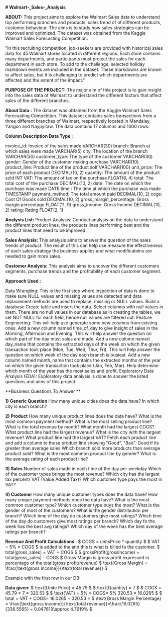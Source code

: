 **# Walmart-_Sales-_Analysis**

**ABOUT:**
    This project aims to explore the Walmart Sales data to understand top performing branches and products, sales trend of of different products, customer behaviour. The aims is to study how sales strategies can be improved and optimized. The dataset was obtained from the Kaggle Walmart Sales Forecasting Competition.

"In this recruiting competition, job-seekers are provided with historical sales data for 45 Walmart stores located in different regions. Each store contains many departments, and participants must project the sales for each department in each store. To add to the challenge, selected holiday markdown events are included in the dataset. These markdowns are known to affect sales, but it is challenging to predict which departments are affected and the extent of the impact." 

 **PURPOSE OF THE PROJECT:**
The major aim of thie project is to gain insight into the sales data of Walmart to understand the different factors that affect sales of the different branches.

**About Data :**
The dataset was obtained from the Kaggle Walmart Sales Forecasting Competition. This dataset contains sales transactions from a three different branches of Walmart, respectively located in Mandalay, Yangon and Naypyitaw. The data contains 17 columns and 1000 rows:

**Column	Description	Data Type :**

invoice_id:     Invoice of the sales made	VARCHAR(30)
branch:     	  Branch at which sales were made	VARCHAR(5)
city:       	  The location of the branch	VARCHAR(30)
customer_type:	The type of the customer	VARCHAR(30)
gender:       	Gender of the customer making purchase	VARCHAR(10)
product_line:  	Product line of the product solf	VARCHAR(100)
unit_price:   	The price of each product	DECIMAL(10, 2)
quantity:     	The amount of the product sold	INT
VAT:          	The amount of tax on the purchase	FLOAT(6, 4)
total:        	The total cost of the purchase	DECIMAL(10, 2)
date:         	The date on which the purchase was made	DATE
time :        	The time at which the purchase was made	TIMESTAMP
payment_method: The total amount paid	DECIMAL(10, 2)
cogs:         	Cost Of Goods sold	DECIMAL(10, 2)
gross_margin_percentage:	Gross margin percentage	FLOAT(11, 9)
gross_income: 	Gross Income	DECIMAL(10, 2)
rating:        Rating	FLOAT(2, 1)

**Analysis List:**
Product Analysis:
Conduct analysis on the data to understand the different product lines, the products lines performing best and the product lines that need to be improved.

**Sales Analysis:**
This analysis aims to answer the question of the sales trends of product. The result of this can help use measure the effectiveness of each sales strategy the business applies and what modificatoins are needed to gain more sales.

**Customer Analysis:**
This analysis aims to uncover the different customers segments, purchase trends and the profitability of each customer segment.


**Approach Used :**

Data Wrangling: This is the first step where inspection of data is done to make sure NULL values and missing values are detected and data replacement methods are used to replace, missing or NULL values.
Build a database
Create table and insert the data.
Select columns with null values in them. There are no null values in our database as in creating the tables, we set NOT NULL for each field, hence null values are filtered out.
Feature Engineering: This will help use generate some new columns from existing ones.
Add a new column named time_of_day to give insight of sales in the Morning, Afternoon and Evening. This will help answer the question on which part of the day most sales are made.
Add a new column named day_name that contains the extracted days of the week on which the given transaction took place (Mon, Tue, Wed, Thur, Fri). This will help answer the question on which week of the day each branch is busiest.
Add a new column named month_name that contains the extracted months of the year on which the given transaction took place (Jan, Feb, Mar). Help determine which month of the year has the most sales and profit.
Exploratory Data Analysis (EDA): Exploratory data analysis is done to answer the listed questions and aims of this project.

**Business Questions To Answer **

**1) Generic Question**
How many unique cities does the data have?
In which city is each branch?

**2) Product**
How many unique product lines does the data have?
What is the most common payment method?
What is the most selling product line?
What is the total revenue by month?
What month had the largest COGS?
What product line had the largest revenue?
What is the city with the largest revenue?
What product line had the largest VAT?
Fetch each product line and add a column to those product line showing "Good", "Bad". Good if its greater than average sales
Which branch sold more products than average product sold?
What is the most common product line by gender?
What is the average rating of each product line?

**3) Sales**
Number of sales made in each time of the day per weekday
Which of the customer types brings the most revenue?
Which city has the largest tax percent/ VAT (Value Added Tax)?
Which customer type pays the most in VAT?

**4) Customer**
How many unique customer types does the data have?
How many unique payment methods does the data have?
What is the most common customer type?
Which customer type buys the most?
What is the gender of most of the customers?
What is the gender distribution per branch?
Which time of the day do customers give most ratings?
Which time of the day do customers give most ratings per branch?
Which day fo the week has the best avg ratings?
Which day of the week has the best average ratings per branch?

**Revenue And Profit Calculations :**
$ COGS = unitsPrice * quantity $
$ VAT = 5% * COGS $ is added to the  and this is what is billed to the customer.
$ total(gross_sales) = VAT + COGS $
$ grossProfit(grossIncome) = total(gross_sales) - COGS $
Gross Margin is gross profit expressed in percentage of the total(gross profit/revenue)
$ \text{Gross Margin} = \frac{\text{gross income}}{\text{total revenue}} $

Example with the first row in our DB:

**Data given:**
$ \text{Unite Price} = 45.79 $
$ \text{Quantity} = 7 $
$ COGS = 45.79 * 7 = 320.53 $
$ \text{VAT} = 5% * COGS\= 5% 320.53 = 16.0265 $
$ total = VAT + COGS\= 16.0265 + 320.53 = 
$ \text{Gross Margin Percentage} = \frac{\text{gross income}}{\text{total revenue}}\=\frac{16.0265}{336.5565} = 0.047619\\approx 4.7619% $


